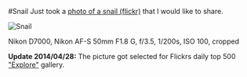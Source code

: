 #Snail
Just took a [photo of a snail (flickr)](https://www.flickr.com/photos/tobiashenn/14011304886/) that I would like to share.

![](https://farm3.staticflickr.com/2927/14011304886_d834af348e_b.jpg "Snail")

Nikon D7000, Nikon AF-S 50mm F1.8 G, f/3.5, 1/200s, ISO 100, cropped

**Update 2014/04/28:** The picture got selected for Flickrs daily top 500 ["Explore"](https://www.flickr.com/explore) gallery.